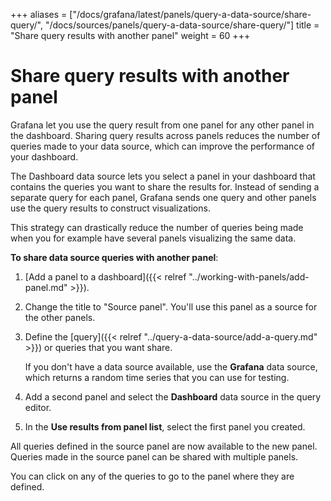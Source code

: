 +++
aliases = ["/docs/grafana/latest/panels/query-a-data-source/share-query/", "/docs/sources/panels/query-a-data-source/share-query/"]
title = "Share query results with another panel"
weight = 60
+++

# Share query results with another panel

Grafana let you use the query result from one panel for any other panel in the dashboard. Sharing query results across panels reduces the number of queries made to your data source, which can improve the performance of your dashboard.

The Dashboard data source lets you select a panel in your dashboard that contains the queries ‌you want to share the results for. Instead of sending a separate query for each panel, Grafana sends one query and other panels use the query results to construct visualizations.

This strategy can drastically reduce the number of queries being made when you for example have several panels visualizing the same data.

**To share data source queries with another panel**:

1. [Add a panel to a dashboard]({{< relref "../working-with-panels/add-panel.md" >}}).
1. Change the title to "Source panel". You'll use this panel as a source for the other panels.
1. Define the [query]({{< relref "../query-a-data-source/add-a-query.md" >}}) or queries that you want share.

   If you don't have a data source available, use the **Grafana** data source, which returns a random time series that you can use for testing.

1. Add a second panel and select the **Dashboard** data source in the query editor.
1. In the **Use results from panel list**, select the first panel you created.

All queries defined in the source panel are now available to the new panel. Queries made in the source panel can be shared with multiple panels.

You can click on any of the queries to go to the panel where they are defined.
